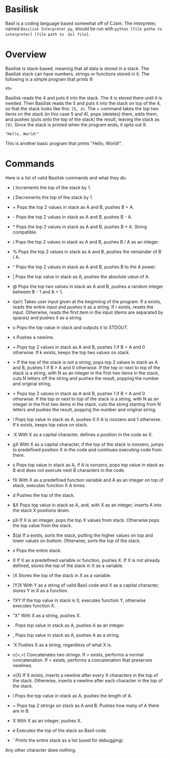 # Basilisk
Basil is a coding language based somewhat off of CJam. The interpreter, named `Basilisk Interpreter.py`, should be run with `python [file pathe to interpreter] [file path to .bsl file]`.

# Overview
Basilisk is stack-based, meaning that all data is stored in a stack. The Basilisk stack can have numbers, strings or functions stored in it. The following is a simple program that prints 9:

    45+
Basilisk reads the 4 and puts it into the stack. The 4 is stored there until it is needed. Then Basilisk reads the 5 and puts it into the stack on top of the 4, so that the stack looks like this: `[5, 4]`. The + command takes the top two items on the stack (in this case 5 and 4), pops (deletes) them, adds them, and pushes (puts onto the top of the stack) the result, leaving the stack as `[9]`. Since the stack is printed when the program ends, it spits out 9.

    "Hello, World!"
This is another basic program that prints "Hello, World!".

# Commands
Here is a list of valid Basilisk commands and what they do:

+ ) Increments the top of the stack by 1.

+ ( Decrements the top of the stack by 1.

+ \+ Pops the top 2 values in stack as A and B, pushes B + A.

+ \- Pops the top 2 values in stack as A and B, pushes B - A.

+ \* Pops the top 2 values in stack as A and B, pushes B * A. String compatible.

+ / Pops the top 2 values in stack as A and B, pushes B / A as an integer.

+ % Pops the top 2 values in stack as A and B, pushes the remainder of B / A.

+ ^ Pops the top 2 values in stack as A and B, pushes B to the A power.

+ | Pops the top value in stack as A, pushes the absolute value of A.

+ @ Pops the top two values in stack as A and B, pushes a random integer between B - 1 and A + 1.


+ i(a/r) Takes user input given at the beginning of the program. If a exists, reads the entire input and pushes it as a string. If r exists, resets the input. Otherwise, reads the first item in the input (items are separated by spaces) and pushes it as a string.

+ o Pops the top value in stack and outputs it to STDOUT.

+ n Pushes a newline.


+ = Pops top 2 values in stack as A and B, pushes 1 if B = A and 0 otherwise. If k exists, keeps the top two values on stack.

+ \> If the top of the stack is not a string, pops top 2 values in stack as A and B, pushes 1 if B > A and 0 otherwise. If the top or next to top of the stack is a string, with N as an integer in the first two items in the stack, cuts N letters off the string and pushes the result, popping the number and original string.

+ < Pops top 2 values in stack as A and B, pushes 1 if B < A and 0 otherwise. If the top or next to top of the stack is a string, with N as an integer in the first two items in the stack, cuts the string starting from N letters and pushes the result, popping the number and original string.

+ ! Pops top value in stack as A, pushes 0 if A is nonzero and 1 otherwise. If k exists, keeps top value on stack.


+ :X With X as a capital character, defines a position in the code as X.

+ gX With X as a capital character, if the top of the stack is nonzero, jumps to predefined position X in the code and continues executing code from there.

+ s Pops top value in stack as A, if A is nonzero, pops top value in stack as B and does not execute next B characters in the code.

+ fX With X as a predefined function variable and A as an integer on top of stack, executes function X A times.


+ d Pushes the top of the stack.

+ &X Pops top value in stack as A, and, with X as an integer, inserts A into the stack X positions down.

+ pX If X is an integer, pops the top X values from stack. Otherwise pops the top value from the stack.

+ $(a) If a exists, sorts the stack, putting the higher values on top and lower values on bottom. Otherwise, sorts the top of the stack.

+ x Pops the entire stack.

+ X If X as a predefined variable or function, pushes X. If X is not already defined, stores the top of the stack in X as a variable.

+ \\X Stores the top of the stack in X as a variable.

+ [Y]X With Y as a string of valid Basil code and X as a capital character, stores Y in X as a function.

+ ?XY If the top value in stack is 0, executes function Y, otherwise executes function X.


+ "X" With X as a string, pushes X.

+ . Pops top value in stack as A, pushes A as an integer.

+ , Pops top value in stack as A, pushes A as a string.

+ 'X Pushes X as a string, regardless of what X is.

+ c(>,<) Concatenates two strings. If > exists, performs a normal concatenation. If < exists, performs a concatenation that preserves newlines.

+ v(X) If X exists, inserts a newline after every X characters in the top of the stack. Otherwise, inserts a newline after each character in the top of the stack.

+ l Pops the top value in stack as A, pushes the length of A.

+ ~ Pops top 2 strings on stack as A and B. Pushes how many of A there are in B.

+ X With X as an integer, pushes X.

+ e Executes the top of the stack as Basil code.

+ ` Prints the entire stack as a list (used for debugging).


Any other character does nothing.
